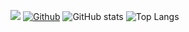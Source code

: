 ![](https://visitor-badge.laobi.icu/badge?page_id=keeganwut.keeganwut)
[![Github](https://img.shields.io/github/followers/keeganwut?label=Follow&style=social)](https://github.com/keeganwut)
![GitHub stats](https://github-readme-stats.vercel.app/api?username=keeganwut&show_icons=true&theme=dark)
![Top Langs](https://github-readme-stats.vercel.app/api/top-langs/?username=CharalambosIoannou&theme=dark)

<!--
**keeganwut/keeganwut** is a ✨ _special_ ✨ repository because its `README.md` (this file) appears on your GitHub profile.

Here are some ideas to get you started:

- 🔭 I’m currently working on ...
- 🌱 I’m currently learning ...
- 👯 I’m looking to collaborate on ...
- 🤔 I’m looking for help with ...
- 💬 Ask me about ...
- 📫 How to reach me: ...
- 😄 Pronouns: ...
- ⚡ Fun fact: ...
-->
